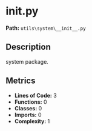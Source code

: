# __init__.py

**Path:** `utils\system\__init__.py`

## Description

system package.

## Metrics

- **Lines of Code:** 3
- **Functions:** 0
- **Classes:** 0
- **Imports:** 0
- **Complexity:** 1

